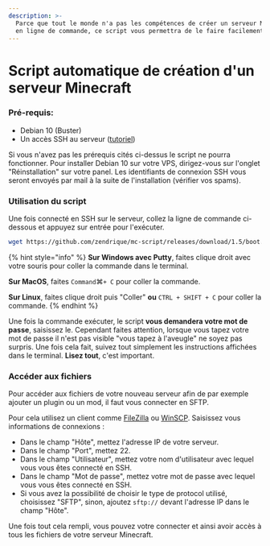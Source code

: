 ```yaml
---
description: >-
  Parce que tout le monde n'a pas les compétences de créer un serveur Minecraft
  en ligne de commande, ce script vous permettra de le faire facilement !
---
```


# Script automatique de création d'un serveur Minecraft

### Pré-requis:

* Debian 10 \(Buster\)
* Un accès SSH au serveur \([tutoriel](https://www.omgserv.com/fr/faq-vps/comment_me_connecter_en_ssh__mon_vps-104/)\)

Si vous n'avez pas les prérequis cités ci-dessus le script ne pourra fonctionner. Pour installer Debian 10 sur votre VPS, dirigez-vous sur l'onglet "Réinstallation" sur votre panel. Les identifiants de connexion SSH vous seront envoyés par mail à la suite de l'installation \(vérifier vos spams\).

### Utilisation du script

Une fois connecté en SSH sur le serveur, collez la ligne de commande ci-dessous et appuyez sur entrée pour l'exécuter.

```bash
wget https://github.com/zendrique/mc-script/releases/download/1.5/boot.sh && bash boot.sh
```

{% hint style="info" %}
**Sur Windows avec Putty**, faites clique droit avec votre souris pour coller la commande dans le terminal.

**Sur MacOS**, faites `Command`⌘`+ C` pour coller la commande.

**Sur Linux**, faites clique droit puis "Coller" **ou** `CTRL + SHIFT + C` pour coller la commande.
{% endhint %}

Une fois la commande exécuter, le script **vous demandera votre mot de passe**, saisissez le. Cependant faites attention, lorsque vous tapez votre mot de passe il n'est pas visible "vous tapez à l'aveugle" ne soyez pas surpris. Une fois cela fait, suivez tout simplement les instructions affichées dans le terminal. **Lisez tout**, c'est important.

### Accéder aux fichiers

Pour accéder aux fichiers de votre nouveau serveur afin de par exemple ajouter un plugin ou un mod, il faut vous connecter en SFTP.

Pour cela utilisez un client comme [FileZilla](https://filezilla-project.org/download.php?show_all=1) ou [WinSCP](https://winscp.net/eng/download.php). Saisissez vous informations de connexions :

* Dans le champ "Hôte", mettez l'adresse IP de votre serveur.
* Dans le champ "Port", mettez 22.
* Dans le champ "Utilisateur", mettez votre nom d'utilisateur avec lequel vous vous êtes connecté en SSH.
* Dans le champ "Mot de passe", mettez votre mot de passe avec lequel vous vous êtes connecté en SSH.
* Si vous avez la possibilité de choisir le type de protocol utilisé, choisissez "SFTP", sinon, ajoutez `sftp://` devant l'adresse IP dans le champ "Hôte".

Une fois tout cela rempli, vous pouvez votre connecter et ainsi avoir accès à tous les fichiers de votre serveur Minecraft.

